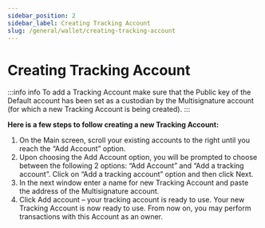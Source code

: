 ```yaml
---
sidebar_position: 2
sidebar_label: Creating Tracking Account
slug: /general/wallet/creating-tracking-account
---
```


# Creating Tracking Account
:::info info
To add a Tracking Account  make sure that the Public key of the Default account has been set as a custodian by the Multisignature account (for which a new Tracking Account is being created).
:::


**Here is a few steps to follow creating a new Tracking Account:**
1. On the Main screen, scroll your existing accounts to the right until you reach the “Add Account” option.
2. Upon choosing the Add Account option, you will be prompted to choose between the following 2 options: “Add Account” and “Add a tracking account”. Click on “Add a tracking account” option and then click Next.
3. In the next window enter a name for new Tracking Account and paste the address of the Multisignature account.
4. Click Add account – your tracking account is ready to use.
Your new Tracking Account is now ready to use. From now on, you may perform transactions with this Account as an owner.
